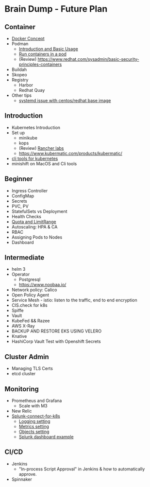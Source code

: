 Brain Dump - Future Plan
========================

Container
----------

- [Docker Concept](01-Container/Docker/Docker_concept.md)
- Podman
  - [Introduction and Basic Usage](01-Container/Podman/01_Concept.md)
  - [Run containers in a pod](01-Container/Podman/02_Run-container-in-pods.md)
  - (Review) https://www.redhat.com/sysadmin/basic-security-principles-containers
- Buildah
- Skopeo
- Registry
  - Harbor
  - Redhat Quay
- Other tips
  - [systemd issue with centos/redhat base image](01-Container/systemd-issue.md)

Introduction
------------

- Kubernetes Introduction
- Set up
  - minikube
  - kops
  - (Review) [Rancher labs](02-Introduction/Review_Rancherlab.md)
  - https://www.kubermatic.com/products/kubermatic/
- [cli tools for kubernetes](../blogs/05_Improve_Kubectl_Command_with_Krew.md)
- minishift on MacOS and Cli tools

Beginner
--------

- Ingress Controller
- ConfigMap
- Secrets
- PVC, PV
- StatefulSets vs Deployment
- Health Checks
- [Quota and LimitRange](03-Beginner/ResourceManage/quota.md)
- Autoscaling: HPA & CA
- RBAC
- Assigning Pods to Nodes
- Dashboard

Intermediate
------------

- helm 3
- Operator
  - Postgresql
  - https://www.noobaa.io/
- Network policy: Calico
- Open Policy Agent
- Service Mesh - istio: listen to the traffic, end to end encryption
- CIS.check for k8s
- Spiffe
- Vault
- KubeFed && Razee
- AWS X-Ray
- BACKUP AND RESTORE EKS USING VELERO
- Knative 
- HashiCorp Vault Test with Openshift Secrets

Cluster Admin
------------
- Managing TLS Certs
- etcd cluster


Monitoring
----------
- Prometheus and Grafana
  - Scale with M3
- New Relic
- [Splunk-connect-for-k8s](05-Monitoring/splunk-connect/01-introduction.md)
  - [Logging setting](05-Monitoring/splunk-connect/02-logging-setting.md)
  - [Metrics setting](05-Monitoring/splunk-connect/03-metrics-setting.md)
  - [Objects setting](05-Monitoring/splunk-connect/04-objects-setting.md)
  - [Splunk dashboard example](05-Monitoring/splunk-connect/05-splunk-dashboard.md)


CI/CD
-----

- Jenkins
  - "In-process Script Approval" in Jenkins & how to automatically approve.
- Spinnaker
